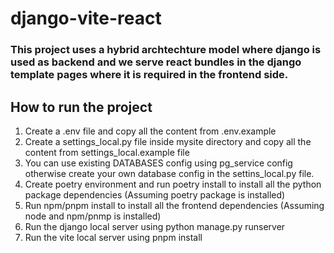 # django-vite-react

### This project uses a hybrid archtechture model where django is used as backend and we serve react bundles in the django template pages where it is required in the frontend side.

## How to run the project
1. Create a .env file and copy all the content from .env.example
2. Create a settings_local.py file inside mysite directory and copy all the content from settings_local.example file
3. You can use existing DATABASES config using pg_service config otherwise create your own database config in the settins_local.py file.
4. Create poetry environment and run poetry install to install all the python package dependencies (Assuming poetry package is installed)
5. Run npm/pnpm install to install all the frontend dependencies (Assuming node and npm/pnmp is installed) 
6. Run the django local server using python manage.py runserver
8. Run the vite local server using pnpm install
